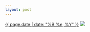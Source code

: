 ```yaml
---
layout: post
---
```


<p>
  <time><a href="/282">{{ page.date | date: "%B %e, %Y" }}</a></time>
  <a href="/282"><img src="{{ site.assets_url }}/282-640.jpg" srcset="{{ site.assets_url }}/282-1280.jpg 1280w, {{ site.assets_url }}/282-960.jpg 960w, {{ site.assets_url }}/282-640.jpg 640w, {{ site.assets_url }}/282-320.jpg 320w" sizes="(min-width: 700px) 50vw, calc(100vw - 2rem)" /></a>
</p>
